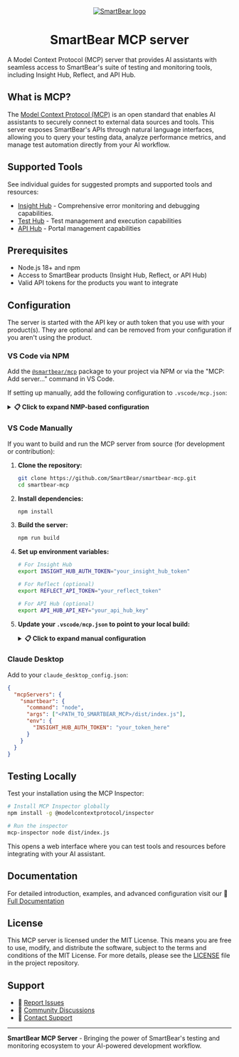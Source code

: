 <div align="center">
  <a href="https://www.smartbear.com">
    <picture>
      <source media="(prefers-color-scheme: dark)" srcset="https://assets.smartbear.com/m/79b99a7ff9c81a9a/original/SmartBear-Logo_Dark-Mode.svg">
      <img alt="SmartBear logo" src="https://assets.smartbear.com/m/105001cc5db1e0bf/original/SmartBear-Logo_Light-Mode.svg">
    </picture>
  </a>
  <h1>SmartBear MCP server</h1>
</div>

A Model Context Protocol (MCP) server that provides AI assistants with seamless access to SmartBear's suite of testing and monitoring tools, including Insight Hub, Reflect, and API Hub.

## What is MCP?

The [Model Context Protocol (MCP)](https://modelcontextprotocol.io/introduction) is an open standard that enables AI assistants to securely connect to external data sources and tools. This server exposes SmartBear's APIs through natural language interfaces, allowing you to query your testing data, analyze performance metrics, and manage test automation directly from your AI workflow.

## Supported Tools

See individual guides for suggested prompts and supported tools and resources:

- [Insight Hub](https://developer.smartbear.com/smartbear-mcp/docs/insight-hub-integration) - Comprehensive error monitoring and debugging capabilities.
- [Test Hub](https://developer.smartbear.com/smartbear-mcp/docs/test-hub-integration) - Test management and execution capabilities
- [API Hub](https://developer.smartbear.com/smartbear-mcp/docs/api-hub-integration) - Portal management capabilities


## Prerequisites

- Node.js 18+ and npm
- Access to SmartBear products (Insight Hub, Reflect, or API Hub)
- Valid API tokens for the products you want to integrate

## Configuration

The server is started with the API key or auth token that you use with your product(s). They are optional and can be removed from your configuration if you aren't using the product.

### VS Code via NPM 

Add the [`@smartbear/mcp`](https://www.npmjs.com/package/@smartbear/mcp) package to your project via NPM or via the "MCP: Add server…" command in VS Code.

If setting up manually, add the following configuration to `.vscode/mcp.json`:

<details>
<summary><strong>📋 Click to expand NMP-based configuration</strong></summary>
```json
{
  "servers": {
    "smartbear": {
      "type": "stdio",
      "command": "npx",
      "args": [
        "-y",
        "@smartbear/mcp@latest"
      ],
      "env": {
        "INSIGHT_HUB_AUTH_TOKEN": "${input:insight_hub_auth_token}",
        "INSIGHT_HUB_PROJECT_API_KEY": "${input:insight_hub_project_api_key}",
        "REFLECT_API_TOKEN": "${input:reflect_api_token}",
        "API_HUB_API_KEY": "${input:api_hub_api_key}"
      }
    }
  },
  "inputs": [
      {
         "id": "insight_hub_auth_token",
         "type": "promptString",
         "description": "Insight Hub Auth Token - leave blank to disable Insight Hub tools",
         "password": true
      },
      {
         "id": "insight_hub_project_api_key",
         "type": "promptString",
         "description": "Insight Hub Project API Key - for single project interactions",
         "password": false
      },
      {
         "id": "reflect_api_token",
         "type": "promptString",
         "description": "Reflect API Token - leave blank to disable Reflect tools",
         "password": true
      },
      {
         "id": "api_hub_api_key",
         "type": "promptString",
         "description": "API Hub API Key - leave blank to disable API Hub tools",
         "password": true
      }
  ]
}
```
</details>

### VS Code Manually

If you want to build and run the MCP server from source (for development or contribution):

1. **Clone the repository:**
   ```bash
   git clone https://github.com/SmartBear/smartbear-mcp.git
   cd smartbear-mcp
   ```

2. **Install dependencies:**
   ```bash
   npm install
   ```

3. **Build the server:**
   ```bash
   npm run build
   ```

4. **Set up environment variables:**
   ```bash
   # For Insight Hub
   export INSIGHT_HUB_AUTH_TOKEN="your_insight_hub_token"
   
   # For Reflect (optional)
   export REFLECT_API_TOKEN="your_reflect_token"
   
   # For API Hub (optional)
   export API_HUB_API_KEY="your_api_hub_key"
   ```

5. **Update your `.vscode/mcp.json` to point to your local build:**
    <details>
    <summary><strong>📋 Click to expand manual configuration</strong></summary>
    ```json
    {
    "servers": {
        "smartbear": {
        "type": "stdio",
        "command": "node",
        "args": ["<PATH_TO_SMARTBEAR_MCP>/dist/index.js"],
        "env": {
            "INSIGHT_HUB_AUTH_TOKEN": "${input:insight_hub_auth_token}",
            "INSIGHT_HUB_PROJECT_API_KEY": "${input:insight_hub_project_api_key}",
            "REFLECT_API_TOKEN": "${input:reflect_api_token}",
            "API_HUB_API_KEY": "${input:api_hub_api_key}"
        }
        }
    },
    "inputs": [
        {
            "id": "insight_hub_auth_token",
            "type": "promptString",
            "description": "Insight Hub Auth Token - leave blank to disable Insight Hub tools",
            "password": true
        },
        {
            "id": "insight_hub_project_api_key",
            "type": "promptString",
            "description": "Insight Hub Project API Key - for single project interactions",
            "password": false
        },
        {
            "id": "reflect_api_token",
            "type": "promptString",
            "description": "Reflect API Token - leave blank to disable Reflect tools",
            "password": true
        },
        {
            "id": "api_hub_api_key",
            "type": "promptString",
            "description": "API Hub API Key - leave blank to disable API Hub tools",
            "password": true
        }
    ]
    }
    ```
    </details>

### Claude Desktop
Add to your `claude_desktop_config.json`:

```json
{
  "mcpServers": {
    "smartbear": {
      "command": "node",
      "args": ["<PATH_TO_SMARTBEAR_MCP>/dist/index.js"],
      "env": {
        "INSIGHT_HUB_AUTH_TOKEN": "your_token_here"
      }
    }
  }
}
```

## Testing Locally

Test your installation using the MCP Inspector:

```bash
# Install MCP Inspector globally
npm install -g @modelcontextprotocol/inspector

# Run the inspector
mcp-inspector node dist/index.js
```

This opens a web interface where you can test tools and resources before integrating with your AI assistant.

## Documentation

For detailed introduction, examples, and advanced configuration visit our 📖 [Full Documentation](https://developer.smartbear.com/smartbear-mcp)

## License

This MCP server is licensed under the MIT License. This means you are free to use, modify, and distribute the software, subject to the terms and conditions of the MIT License. For more details, please see the [LICENSE](LICENSE.txt) file in the project repository.

## Support

- 🐛 [Report Issues](https://github.com/SmartBear/smartbear-mcp/issues)
- 💬 [Community Discussions](https://community.smartbear.com/mcp)
- 📧 [Contact Support](mailto:support@smartbear.com)

---

**SmartBear MCP Server** - Bringing the power of SmartBear's testing and monitoring ecosystem to your AI-powered development workflow.